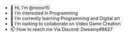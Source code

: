 - 👋 Hi, I’m @neow10
- 👀 I’m interested in Programming
- 🌱 I’m currently learning Programming and Digital art
- 💞️ I’m looking to collaborate on Video Game Creation
- 📫 How to reach me Via Discord: Dweamy#8627
<!---
neow10/neow10 is a ✨ special ✨ repository because its `README.md` (this file) appears on your GitHub profile.
You can click the Preview link to take a look at your changes.
--->
